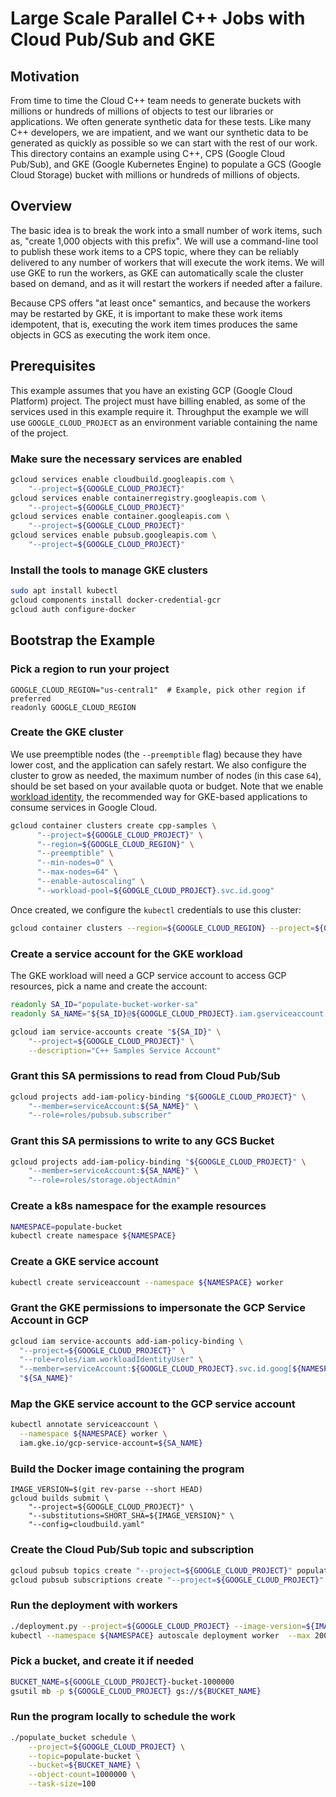 # Large Scale Parallel C++ Jobs with Cloud Pub/Sub and GKE

## Motivation

From time to time the Cloud C++ team needs to generate buckets with millions or hundreds of millions of objects to test
our libraries or applications. We often generate synthetic data for these tests. Like many C++ developers, we are
impatient, and we want our synthetic data to be generated as quickly as possible so we can start with the rest of our
work. This directory contains an example using C++, CPS (Google Cloud Pub/Sub), and GKE (Google Kubernetes Engine) to
populate a GCS (Google Cloud Storage) bucket with millions or hundreds of millions of objects.

## Overview

The basic idea is to break the work into a small number of work items, such as, "create 1,000 objects with this prefix".
We will use a command-line tool to publish these work items to a CPS topic, where they can be reliably delivered to any
number of workers that will execute the work items. We will use GKE to run the workers, as GKE can automatically scale
the cluster based on demand, and as it will restart the workers if needed after a failure. 

Because CPS offers "at least once" semantics, and because the workers may be restarted by GKE, it is important to make
these work items idempotent, that is, executing the work item times produces the same objects in GCS as executing the
work item once.

## Prerequisites

This example assumes that you have an existing GCP (Google Cloud Platform) project. The project must have billing
enabled, as some of the services used in this example require it. Throughput the example we will use
`GOOGLE_CLOUD_PROJECT` as an environment variable containing the name of the project.

### Make sure the necessary services are enabled

```sh
gcloud services enable cloudbuild.googleapis.com \
    "--project=${GOOGLE_CLOUD_PROJECT}"
gcloud services enable containerregistry.googleapis.com \
    "--project=${GOOGLE_CLOUD_PROJECT}"
gcloud services enable container.googleapis.com \
    "--project=${GOOGLE_CLOUD_PROJECT}"
gcloud services enable pubsub.googleapis.com \
    "--project=${GOOGLE_CLOUD_PROJECT}"
```

### Install the tools to manage GKE clusters

```bash
sudo apt install kubectl
gcloud components install docker-credential-gcr
gcloud auth configure-docker
```

## Bootstrap the Example

### Pick a region to run your project

```
GOOGLE_CLOUD_REGION="us-central1"  # Example, pick other region if preferred
readonly GOOGLE_CLOUD_REGION
```

### Create the GKE cluster

We use preemptible nodes (the `--preemptible` flag) because they have lower cost, and the application can safely
restart. We also configure the cluster to grow as needed, the maximum number of nodes (in this case `64`), should be
set based on your available quota or budget. Note that we enable [workload identity][workload-identity], the recommended
way for GKE-based applications to consume services in Google Cloud.

[workload-identity]: https://cloud.google.com/kubernetes-engine/docs/how-to/workload-identity

```sh
gcloud container clusters create cpp-samples \
      "--project=${GOOGLE_CLOUD_PROJECT}" \
      "--region=${GOOGLE_CLOUD_REGION}" \
      "--preemptible" \
      "--min-nodes=0" \
      "--max-nodes=64" \
      "--enable-autoscaling" \
      "--workload-pool=${GOOGLE_CLOUD_PROJECT}.svc.id.goog"
```

Once created, we configure the `kubectl` credentials to use this cluster:

```sh
gcloud container clusters --region=${GOOGLE_CLOUD_REGION} --project=${GOOGLE_CLOUD_PROJECT} get-credentials cpp-samples
```

### Create a service account for the GKE workload

The GKE workload will need a GCP service account to access GCP resources, pick a name and create the account:

```sh
readonly SA_ID="populate-bucket-worker-sa"
readonly SA_NAME="${SA_ID}@${GOOGLE_CLOUD_PROJECT}.iam.gserviceaccount.com"

gcloud iam service-accounts create "${SA_ID}" \
    "--project=${GOOGLE_CLOUD_PROJECT}" \
    --description="C++ Samples Service Account"
```

### Grant this SA permissions to read from Cloud Pub/Sub

```sh
gcloud projects add-iam-policy-binding "${GOOGLE_CLOUD_PROJECT}" \
    "--member=serviceAccount:${SA_NAME}" \
    "--role=roles/pubsub.subscriber"
```

### Grant this SA permissions to write to any GCS Bucket

```sh
gcloud projects add-iam-policy-binding "${GOOGLE_CLOUD_PROJECT}" \
    "--member=serviceAccount:${SA_NAME}" \
    "--role=roles/storage.objectAdmin"
```


### Create a k8s namespace for the example resources

```sh
NAMESPACE=populate-bucket
kubectl create namespace ${NAMESPACE}
```

### Create a GKE service account

```sh
kubectl create serviceaccount --namespace ${NAMESPACE} worker
```

### Grant the GKE permissions to impersonate the GCP Service Account in GCP

```sh
gcloud iam service-accounts add-iam-policy-binding \
  "--project=${GOOGLE_CLOUD_PROJECT}" \
  "--role=roles/iam.workloadIdentityUser" \
  "--member=serviceAccount:${GOOGLE_CLOUD_PROJECT}.svc.id.goog[${NAMESPACE}/worker]" \
  "${SA_NAME}"
```

### Map the GKE service account to the GCP service account

```sh
kubectl annotate serviceaccount \
  --namespace ${NAMESPACE} worker \
  iam.gke.io/gcp-service-account=${SA_NAME}
```

### Build the Docker image containing the program

```
IMAGE_VERSION=$(git rev-parse --short HEAD)
gcloud builds submit \
    "--project=${GOOGLE_CLOUD_PROJECT}" \
    "--substitutions=SHORT_SHA=${IMAGE_VERSION}" \
    "--config=cloudbuild.yaml"
```

### Create the Cloud Pub/Sub topic and subscription

```sh
gcloud pubsub topics create "--project=${GOOGLE_CLOUD_PROJECT}" populate-bucket 
gcloud pubsub subscriptions create "--project=${GOOGLE_CLOUD_PROJECT}" --topic populate-bucket populate-bucket 
```

### Run the deployment with workers

```sh
./deployment.py --project=${GOOGLE_CLOUD_PROJECT} --image-version=${IMAGE_VERSION} | kubectl apply -f -
kubectl --namespace ${NAMESPACE} autoscale deployment worker  --max 200 --min 1 --cpu-percent 50
```

### Pick a bucket, and create it if needed

```bash
BUCKET_NAME=${GOOGLE_CLOUD_PROJECT}-bucket-1000000
gsutil mb -p ${GOOGLE_CLOUD_PROJECT} gs://${BUCKET_NAME}
```

### Run the program locally to schedule the work

```sh
./populate_bucket schedule \
    --project=${GOOGLE_CLOUD_PROJECT} \
    --topic=populate-bucket \
    --bucket=${BUCKET_NAME} \
    --object-count=1000000 \
    --task-size=100
```
